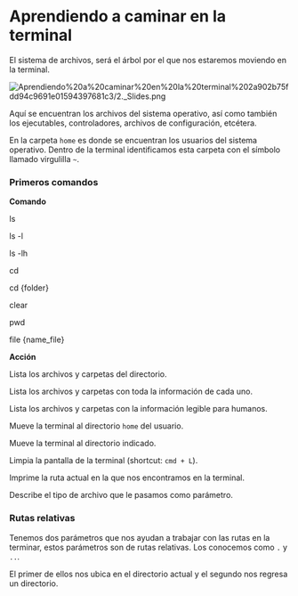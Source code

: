 # Aprendiendo a caminar en la terminal

El sistema de archivos, será el árbol por el que nos estaremos moviendo en la terminal.

![Aprendiendo%20a%20caminar%20en%20la%20terminal%202a902b75fdd94c9691e01594397681c3/2._Slides.png](Aprendiendo%20a%20caminar%20en%20la%20terminal%202a902b75fdd94c9691e01594397681c3/2._Slides.png)

Aquí se encuentran los archivos del sistema operativo, así como también los ejecutables, controladores, archivos de configuración, etcétera.

En la carpeta `home` es donde se encuentran los usuarios del sistema operativo. Dentro de la terminal identificamos esta carpeta con el símbolo llamado virgulilla `~`.

### Primeros comandos

**Comando**

ls

ls -l

ls -lh

cd

cd {folder}

clear

pwd

file {name_file}

**Acción**

Lista los archivos y carpetas del directorio.

Lista los archivos y carpetas con toda la información de cada uno.

Lista los archivos y carpetas con la información legible para humanos.

Mueve la terminal al directorio `home` del usuario.

Mueve la terminal al directorio indicado.

Limpia la pantalla de la terminal (shortcut: `cmd + L`).

Imprime la ruta actual en la que nos encontramos en la terminal.

Describe el tipo de archivo que le pasamos como parámetro.

### Rutas relativas

Tenemos dos parámetros que nos ayudan a trabajar con las rutas en la terminar, estos parámetros son de rutas relativas. Los conocemos como `.` y `..`.

El primer de ellos nos ubica en el directorio actual y el segundo nos regresa un directorio.